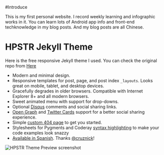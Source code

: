 #Introduce

This is my first personal website. I record weekly learning and infographic works in it. You can learn lots of Android app info and front-end techknowledge in my blog posts. And my blog posts are all Chinese.

# HPSTR Jekyll Theme

Here is the free responsive Jekyll theme I used. You can check the original repo from [Here](https://github.com/mmistakes/hpstr-jekyll-theme)

* Modern and minimal design.
* Responsive templates for post, page, and post index `_layouts`. Looks great on mobile, tablet, and desktop devices.
* Gracefully degrades in older browsers. Compatible with Internet Explorer 8+ and all modern browsers.  
* Sweet animated menu with support for drop-downs.
* Optional [Disqus](http://disqus.com) comments and social sharing links.
* [Open Graph](https://developers.facebook.com/docs/opengraph/) and [Twitter Cards](https://dev.twitter.com/docs/cards) support for a better social sharing experience.
* Simple [custom 404 page](http://mmistakes.github.io/hpstr-jekyll-theme/404.html) to get you started.
* Stylesheets for Pygments and Coderay [syntax highlighting](http://mmistakes.github.io/hpstr-jekyll-theme/code-highlighting-post/) to make your code examples look snazzy
* [Available in Spanish](https://github.com/cruznick/hpstr-jekyll-theme/tree/es). Thanks [@cruznick](https://github.com/cruznick)!

![HPSTR Theme Preview screenshot](http://mmistakes.github.io/hpstr-jekyll-theme/images/hpstr-jekyll-theme-preview.jpg)

